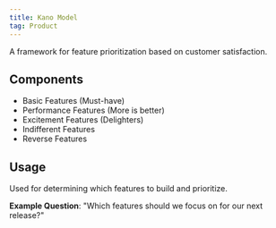 ```yaml
---
title: Kano Model
tag: Product
---
```


A framework for feature prioritization based on customer satisfaction.

## Components

- Basic Features (Must-have)
- Performance Features (More is better)
- Excitement Features (Delighters)
- Indifferent Features
- Reverse Features

## Usage

Used for determining which features to build and prioritize.

**Example Question**: "Which features should we focus on for our next release?"
